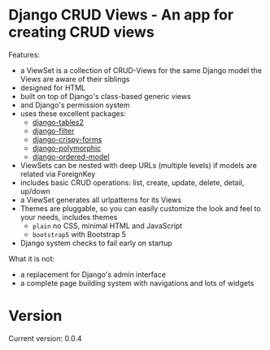 # Django CRUD Views - An app for creating CRUD views

Features:

- a ViewSet is a collection of CRUD-Views for the same Django model the Views are aware of their siblings
- designed for HTML
- built on top of Django's class-based generic views
- and Django's permission system
- uses these excellent packages:
    - [django-tables2](https://django-tables2.readthedocs.io/en/latest/)
    - [django-filter](https://django-filter.readthedocs.io/en/stable/)
    - [django-crispy-forms](https://django-crispy-forms.readthedocs.io/en/latest/)
    - [django-polymorphic](https://django-polymorphic.readthedocs.io/en/stable/)
    - [django-ordered-model](https://github.com/django-ordered-model/django-ordered-model)
- ViewSets can be nested with deep URLs (multiple levels) if models are related via ForeignKey
- includes basic CRUD operations: list, create, update, delete, detail, up/down 
- a ViewSet generates all urlpatterns for its Views
- Themes are pluggable, so you can easily customize the look and feel to your needs, includes themes
    - `plain` no CSS, minimal HTML and JavaScript
    - `bootstrap5` with Bootstrap 5
- Django system checks to fail early on startup

What it is not:

- a replacement for Django's admin interface
- a complete page building system with navigations and lots of widgets

# Version
Current version: 0.0.4
